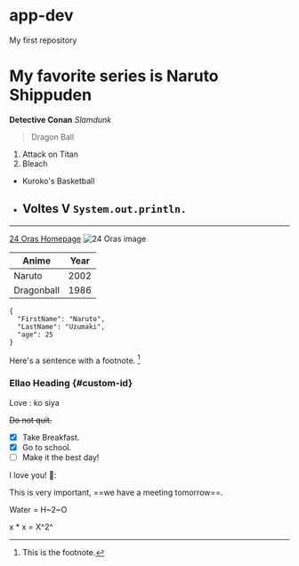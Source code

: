 # app-dev
My first repository
# My favorite series is Naruto Shippuden

**Detective Conan**
*Slamdunk*
>Dragon Ball
1. Attack on Titan
2. Bleach
- Kuroko's Basketball
- Voltes V
`System.out.println.`
	---

--- 
[24 Oras Homepage]([https://www.example.com](https://www.gmanetwork.com/news/shows/content/1/24oras/home/)) 
![24 Oras image](image.jpg)

| Anime | Year |
| ----------- | ----------- |
| Naruto | 2002 |
| Dragonball | 1986 |

```
{
  "FirstName": "Naruto",
  "LastName": "Uzumaki",
  "age": 25
}
```

Here's a sentence with a footnote. [^1]

[^1]: This is the footnote.

### Ellao Heading {#custom-id}

Love
: ko siya

~~Do not quit.~~

- [x] Take Breakfast.
- [x] Go to school.
- [ ] Make it the best day!

I love you! 💖:

This is very important, ==we have a meeting tomorrow==.

Water = H~2~O

x * x = X^2^
